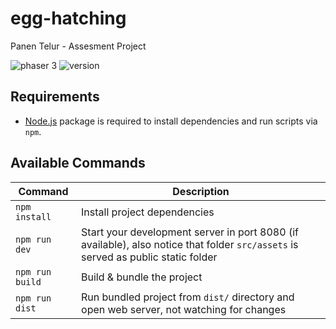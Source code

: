 # egg-hatching

Panen Telur - Assesment Project

<img src='https://img.shields.io/badge/Phaser-3.24.1-blue'  alt="phaser 3"/>
<img src='https://img.shields.io/badge/Version-1.0.0-brightgreen'  alt="version"/>

## Requirements

- [Node.js](https://nodejs.org) package is required to install dependencies and run scripts via `npm`.

## Available Commands

| Command | Description |
|---------|-------------|
| `npm install` | Install project dependencies |
| `npm run dev` | Start your development server in port 8080 (if available), also notice that folder `src/assets` is served as public static folder |
| `npm run build` | Build & bundle the project |
| `npm run dist` | Run bundled project from `dist/` directory and open web server, not watching for changes |
